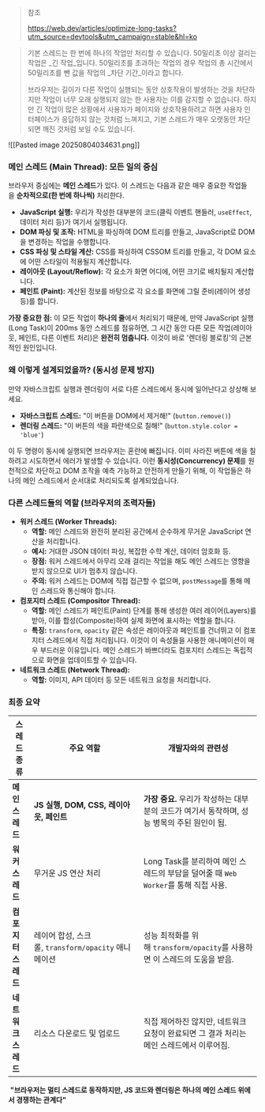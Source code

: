 > 참조
> 
> https://web.dev/articles/optimize-long-tasks?utm_source=devtools&utm_campaign=stable&hl=ko

> 기본 스레드는 한 번에 하나의 작업만 처리할 수 있습니다. 50밀리초 이상 걸리는 작업은 _긴 작업_입니다. 50밀리초를 초과하는 작업의 경우 작업의 총 시간에서 50밀리초를 뺀 값을 작업의 _차단 기간_이라고 합니다.
> 
> 브라우저는 길이가 다른 작업이 실행되는 동안 상호작용이 발생하는 것을 차단하지만 작업이 너무 오래 실행되지 않는 한 사용자는 이를 감지할 수 없습니다. 하지만 긴 작업이 많은 상황에서 사용자가 페이지와 상호작용하려고 하면 사용자 인터페이스가 응답하지 않는 것처럼 느껴지고, 기본 스레드가 매우 오랫동안 차단되면 깨진 것처럼 보일 수도 있습니다.

![[Pasted image 20250804034631.png]]

### 메인 스레드 (Main Thread): 모든 일의 중심

브라우저 중심에는 **메인 스레드**가 있다. 이 스레드는 다음과 같은 매우 중요한 작업들을 **순차적으로(한 번에 하나씩)** 처리한다.

- **JavaScript 실행:** 우리가 작성한 대부분의 코드(클릭 이벤트 핸들러, `useEffect`, 데이터 처리 등)가 여기서 실행됩니다.
- **DOM 파싱 및 조작:** HTML을 파싱하여 DOM 트리를 만들고, JavaScript로 DOM을 변경하는 작업을 수행합니다.
- **CSS 파싱 및 스타일 계산:** CSS를 파싱하여 CSSOM 트리를 만들고, 각 DOM 요소에 어떤 스타일이 적용될지 계산합니다.
- **레이아웃 (Layout/Reflow):** 각 요소가 화면 어디에, 어떤 크기로 배치될지 계산합니다.
- **페인트 (Paint):** 계산된 정보를 바탕으로 각 요소를 화면에 그릴 준비(레이어 생성 등)를 합니다.

**가장 중요한 점:** 이 모든 작업이 **하나의 줄**에서 처리되기 때문에, 만약 JavaScript 실행(Long Task)이 200ms 동안 스레드를 점유하면, 그 시간 동안 다른 모든 작업(레이아웃, 페인트, 다른 이벤트 처리)은 **완전히 멈춥니다.** 이것이 바로 '렌더링 블로킹'의 근본적인 원인입니다.

### 왜 이렇게 설계되었을까? (동시성 문제 방지)

만약 자바스크립트 실행과 렌더링이 서로 다른 스레드에서 동시에 일어난다고 상상해 보세요.

- **자바스크립트 스레드:** "이 버튼을 DOM에서 제거해!" (`button.remove()`)
- **렌더링 스레드:** "이 버튼의 색을 파란색으로 칠해!" (`button.style.color = 'blue'`)

이 두 명령이 동시에 실행되면 브라우저는 혼란에 빠집니다. 이미 사라진 버튼에 색을 칠하려고 시도하면서 에러가 발생할 수 있습니다. 이런 **동시성(Concurrency) 문제**를 원천적으로 차단하고 DOM 조작을 예측 가능하고 안전하게 만들기 위해, 이 작업들은 하나의 메인 스레드에서 순서대로 처리되도록 설계되었습니다.

### 다른 스레드들의 역할 (브라우저의 조력자들)

- **워커 스레드 (Worker Threads):**
    - **역할:** 메인 스레드와 완전히 분리된 공간에서 순수하게 무거운 JavaScript 연산을 처리합니다.
    - **예시:** 거대한 JSON 데이터 파싱, 복잡한 수학 계산, 데이터 암호화 등.
    - **장점:** 워커 스레드에서 아무리 오래 걸리는 작업을 해도 메인 스레드는 영향을 받지 않으므로 UI가 멈추지 않습니다.
    - **주의:** 워커 스레드는 DOM에 직접 접근할 수 없으며, `postMessage`를 통해 메인 스레드와 통신해야 합니다.
- **컴포지터 스레드 (Compositor Thread):**
    - **역할:** 메인 스레드가 페인트(Paint) 단계를 통해 생성한 여러 레이어(Layers)를 받아, 이를 합성(Composite)하여 실제 화면에 표시하는 역할을 합니다.
    - **특징:** `transform`, `opacity` 같은 속성은 레이아웃과 페인트를 건너뛰고 이 컴포지터 스레드에서 직접 처리됩니다. 이것이 이 속성들을 사용한 애니메이션이 매우 부드러운 이유입니다. 메인 스레드가 바쁘더라도 컴포지터 스레드는 독립적으로 화면을 업데이트할 수 있습니다.
- **네트워크 스레드 (Network Thread):**
    - **역할:** 이미지, API 데이터 등 모든 네트워크 요청을 처리합니다.

### 최종 요약

| 스레드 종류       | 주요 역할                                  | 개발자와의 관련성                                                 |
| ------------ | -------------------------------------- | --------------------------------------------------------- |
| **메인 스레드**   | **JS 실행, DOM, CSS, 레이아웃, 페인트**         | **가장 중요.** 우리가 작성하는 대부분의 코드가 여기서 동작하며, 성능 병목의 주된 원인이 됨.   |
| **워커 스레드**   | 무거운 JS 연산 처리                           | Long Task를 분리하여 메인 스레드의 부담을 덜어줄 때 `Web Worker`를 통해 직접 사용. |
| **컴포지터 스레드** | 레이어 합성, 스크롤, `transform/opacity` 애니메이션 | 성능 최적화를 위해 `transform/opacity`를 사용하면 이 스레드의 도움을 받음.       |
| **네트워크 스레드** | 리소스 다운로드 및 업로드                         | 직접 제어하진 않지만, 네트워크 요청이 완료되면 그 결과 처리는 메인 스레드에서 이루어짐.        |

 **"브라우저는 멀티 스레드로 동작하지만, JS 코드와 렌더링은 하나의 메인 스레드 위에서 경쟁하는 관계다"** 